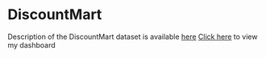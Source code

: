 # DiscountMart
Description of the DiscountMart dataset is available [here](https://databudd.com/blog/complete-introduction-to-data-analytics-with-tableau)
[Click here](https://public.tableau.com/app/profile/gaurav.kumar5784/viz/DiscountMart_16287050674210/Dashboard1) to view my dashboard


